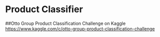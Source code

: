 # Product Classifier
##Otto Group Product Classification Challenge on Kaggle
https://www.kaggle.com/c/otto-group-product-classification-challenge
